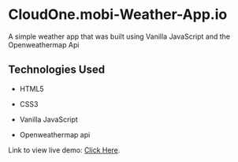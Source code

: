 # CloudOne.mobi-Weather-App.io
A simple weather app that was built using Vanilla JavaScript and the Openweathermap Api

## Technologies Used

- HTML5

- CSS3

- Vanilla JavaScript

- Openweathermap api

Link to view live demo: [Click Here](https://keagon98.github.io/CloudOne.mobi-Weather-App.io/).
